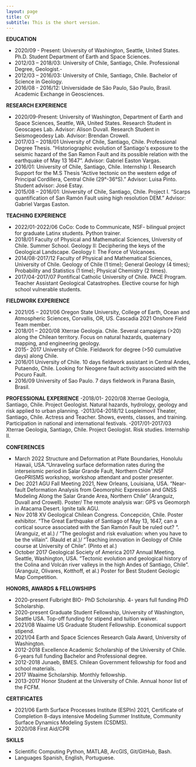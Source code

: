 ```yaml
---
layout: page
title: CV 
subtitle: This is the short version. 
---
```


**EDUCATION**			

- 2020/09 - Present:	  University of Washington, Seattle, United States. Ph.D. Student Department of Earth and Space Sciences.
- 2012/03 – 2018/03:	  University of Chile, Santiago, Chile. Professional Degree, Geologist.-
- 2012/03 – 2016/03:	  University of Chile, Santiago, Chile. Bachelor of Science in Geology. 
- 2016/08 - 2016/12:	  Universidade de São Paulo, São Paulo, Brasil. Academic Exchange in Geosciences.

**RESEARCH EXPERIENCE**
- 2020/09-Present:	University of Washington, Department of Earth and Space Sciences, Seattle, WA, United States. 
 			Research Student in Geoscapes Lab. Advisor: Alison Duvall. 
			Research Student in Seismogeodesy Lab. Advisor: Brendan Crowell. 
- 2017/03 – 2018/01	University of Chile, Santiago, Chile. Professional Degree Thesis.
			"Historiographic evolution of Santiago's exposure to the seismic hazard of the San Ramon Fault and its possible relation with the earthquake of May 13 1647”. Advisor: Gabriel Easton Vargas. 
- 2016/01:		University of Chile, Santiago, Chile. Internship I. Research Support for the M.S Thesis “Active tectonic on the western edge of Principal Cordillera, Central Chile (29°-36°S).” Advisor: Luisa Pinto. Student advisor: José Estay. 
- 2015/08 – 2016/01:	  University of Chile, Santiago, Chile. Project I. “Scarps quantification of San Ramón Fault using high resolution DEM.” Advisor: Gabriel Vargas Easton. 

**TEACHING EXPERIENCE**
- 2022/01-2022/06		  CoCo: Code to Communicate, NSF- bilingual project for graduate Latinx students. Python trainer.
- 2018/01			  Faculty of Physical and Mathematical Sciences, University of Chile. Summer School. Geology II: Deciphering the keys of the Geological Landscape. Geology I: The Force of Volcanoes.
- 2014/08-2017/12		  Faculty of Physical and Mathematical Sciences, University of Chile. Geology of Chile (1 time); General Geology (4 times); Probability and Statistics (1 time); Physical Chemistry (2 times). 
- 2017/04-2017/07		  Pontifical Catholic University of Chile. PACE Program. Teacher Assistant Geological Catastrophes. Elective course for high school vulnerable students.

**FIELDWORK EXPERIENCE** 

- 2021/05 – 2021/06 Oregon State University, College of Earth, Ocean and Atmospheric Sciences, Corvallis, OR, US. Cascadia 2021 Onshore Field Team member.
- 2018/01 – 2020/08 Xterrae Geologia. Chile. Several campaigns (>20) along the Chilean territory. 
                    Focus on natural hazards, quaternary mapping, and engineering geology. 
- 2015- 2017	    University of Chile. Fieldwork for degree (>50 cumulative days) along Chile. 
- 2016/01 	    University of Chile. 10 days fieldwork assistant in Central Andes, Putaendo, Chile. 
                    Looking for Neogene fault activity associated with the Pocuro Fault.
- 2016/09	    University of Sao Paulo. 7 days fieldwork in Parana Basin, Brasil. 

**PROFESSIONAL EXPERIENCE**	
-2018/01- 2020/08	Xterrae Geologia, Santiago, Chile. Project Geologist. Natural hazards, hydrology, geology and risk applied to urban planning.
-2013/04-2018/12	Lospleimovil Theater, Santiago, Chile. Actress and Teacher. Shows, events, classes, and training. Participation in national and international festivals.
-2017/01-2017/03	Xterrae Geologia, Santiago, Chile. Project Geologist. Risk studies. Internship II.  

**CONFERENCES**
- March 2022		Structure and Deformation at Plate Boundaries, Honolulu Hawaii, USA.“Unraveling surface deformation rates during the interseismic period in Salar Grande Fault, Northern Chile”.NSF GeoPRISMS workshop, workshop attendant and poster presenter.
- Dec 2021		AGU Fall Meeting 2021, New Orleans, Louisiana, USA. “Near-fault Deformation Analysis from Geomorphic Expression and GNSS Modeling Along the Salar Grande Area, Northern Chile” (Aranguiz, Duvall and Crowell). Poster/ The remote analysis war: GPS vs Geomorph  in Atacama Desert. Ignite talk AGU. 
- Nov 2018		XV Geological Chilean Congress. Concepción, Chile. Poster exhibitor. “The Great Earthquake of Santiago of May 13, 1647, can a cortical source associated with the San Ramón Fault be ruled out? “. (Aranguiz, et al.) / “The geologist and risk evaluation: when you have to be the villain”. (Rauld et al.)/ “Teaching innovation in Geology of Chile course at University of Chile”. (Pinto et al.)
- October 2017		Geological Society of America 2017 Annual Meeting. Seattle, Washington, USA. “Tectonic evolution and geological history of the Colina and Volcán river valleys in the high Andes of Santiago, Chile”. (Aranguiz, Olivares, Kotthoff, et al.) Poster for Best Student Geologic Map Competition. 
 
**HONORS, AWARDS & FELLOWSHIPS**
- 2020-present		Fulbright BIO- PhD Scholarship. 
			4- years full funding PhD Scholarship.
- 2020-present		Graduate Student Fellowship, University of Washington, Seattle USA. 
			Top-off funding for stipend and tuition waiver.
- 2021/08			Waaime US Graduate Student Fellowship. Economical support stipend.
- 2021/04			Earth and Space Sciences Research Gala Award, University of Washington.
- 2012-2018		Excellence Academic Scholarship of the University of Chile. 
			6-years full funding Bachelor and Professional degree.
- 2012-2018		Junaeb, BMES. Chilean Government fellowship for food and school materials. 
- 2017			Waaime Scholarship. Monthly fellowship.
- 2013-2017		Honor Student at the University of Chile. Annual honor list of the FCFM. 

**CERTIFICATES** 
- 2021/06			Earth Surface Processes Institute (ESPIn) 2021, Certificate of Completion 8-days intensive Modeling Summer Institute, Community Surface Dynamics Modeling System (CSDMS).
- 2020/08			First Aid/CPR

**SKILLS**
- Scientific Computing 	Python, MATLAB, ArcGIS, Git/GitHub, Bash. 
- Languages		Spanish, English, Portuguese. 
